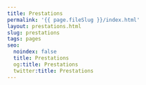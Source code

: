 ```yaml
---
title: Prestations
permalink: '{{ page.fileSlug }}/index.html'
layout: prestations.html
slug: prestations
tags: pages
seo:
  noindex: false
  title: Prestations
  og:title: Prestations
  twitter:title: Prestations
---
```




